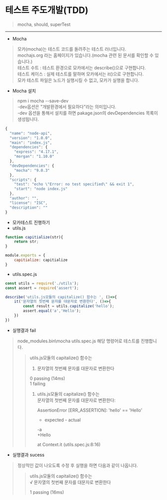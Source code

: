 # 테스트 주도개발(TDD)
>mocha, should, superTest
***
+ Mocha
>모카(mocha)는 테스트 코드를 돌려주는 테스트 러너입니다.   
>mochajs.org 라는 홈페이지가 있습니다.(mocha 관련 된 문서를 확인할 수 있습니다.)   
>테스트 수트 : 테스트 환경으로 모카에서는 describe()으로 구현합니다.   
>테스트 케이스 : 실제 테스트를 말하며 모카에서는 it()으로 구현합니다.   
>모카 테스트 파일은 노드가 실행시킬 수 없고, 모카가 실행을 합니다.   

+ Mocha 설치
>npm i mocha --save-dev   
>-dev옵션은 "개발환경에서 필요하다"라는 의미입니다.   
>-dev 옵션을 통해서 설치를 하면 pakage.json의 devDependencies 목록이 생성됩니다.   

```javascript
{
  "name": "node-api",
  "version": "1.0.0",
  "main": "index.js",
  "dependencies": {
    "express": "4.17.1",
    "morgan": "1.10.0"
  },
  "devDependencies": {
    "mocha": "9.0.3"
  },
  "scripts": {
    "test": "echo \"Error: no test specified\" && exit 1",
    "start": "node index.js"
  },
  "author": "",
  "license": "ISC",
  "description": ""
}
```


+ 모카테스트 진행하기
+ utils.js
```javascript
function capitialize(str){
    return str;
}

module.exports = {
    capitialize: capitialize
}
```
+ utils.spec.js
```javascript
const utils = require('./utils');
const assert = require('assert');

describe('utils.js모듈의 capitalize() 함수는 ', ()=>{
    it('문자열의 첫번째 문자를 대문자로 변환한다', ()=>{
        const result = utils.capitalize('hello');
        assert.equal('a','Hello');
    })
})
```

+ 실행결과 fail
> node_modules\.bin\mocha utils.spec.js 해당 명령어로 테스트를 진행합니다.   
>> utils.js모듈의 capitalize() 함수는   
>>    1) 문자열의 첫번째 문자를 대문자로 변환한다   
>>   
>>   
>>  0 passing (14ms)   
>>  1 failing   
>>   
>>   1) utils.js모듈의 capitalize() 함수는   
>>       문자열의 첫번째 문자를 대문자로 변환한다:   
>>   
>>      AssertionError [ERR_ASSERTION]: 'hello' == 'Hello'   
>>      + expected - actual   
>>   
>>      -a   
>>      +Hello   
>>   
>>      at Context.it (utils.spec.js:8:16)   

+ 실행결과 sucess
> 정상적인 값이 나오도록 수정 후 실행을 하면 다음과 같이 나옵니다.   
>>   utils.js모듈의 capitalize() 함수는   
>>    √ 문자열의 첫번째 문자를 대문자로 변환한다   
>>   
>>   
>>  1 passing (16ms)   
